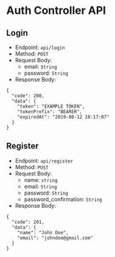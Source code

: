 # Auth Controller API

## Login
- Endpoint: ```api/login```
- Method: ```POST```
- Request Body:
  - email: ```String```
  - password: ```String```
- Response Body:
```
{
  "code": 200,
  "data": {
    "token": "EXAMPLE TOKEN",
    "tokenPrefix": "BEARER",
    "expiredAt": "2019-08-12 18:17:07"
  }
}
```

## Register
- Endpoint: ```api/register```
- Method: ```POST```
- Request Body:
  - name:  ```string```
  - email: ```String```
  - password: ```String```
  - password_confirmation: ```String```
- Response Body:
```
{
  "code": 201,
  "data": {
    "name": "John Doe",
    "email": "johndoe@gmail.com"
  }
}
```